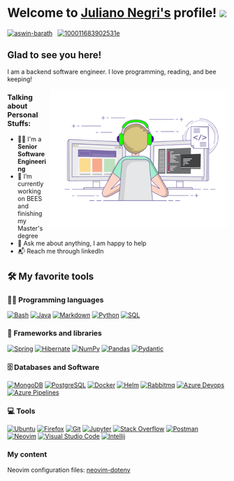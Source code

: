 # Welcome to [Juliano Negri's](https://github.com/gonzalesMK) profile! <img src="https://media.giphy.com/media/hvRJCLFzcasrR4ia7z/giphy.gif" width="25px">

<a href="https://www.linkedin.com/in/julianodnegri/" target="_blank"><img align="center" src="https://raw.githubusercontent.com/rahuldkjain/github-profile-readme-generator/master/src/images/icons/Social/linked-in-alt.svg" alt="aswin-barath" height="30" width="40" /></a>
&nbsp;
<a href="https://stackoverflow.com/users/13583054/juliano-negri" target="_blank"><img align="center" src="https://raw.githubusercontent.com/rahuldkjain/github-profile-readme-generator/master/src/images/icons/Social/stack-overflow.svg" alt="100011683902531e" height="30" width="40" /></a>
&nbsp;


## Glad to see you here! 

I am a backend software engineer. I love programming, reading, and bee keeping!

<img align="right" alt="GIF" src="https://github.com/AswinBarath/AswinBarath/blob/master/coding.gif?raw=true" width="408" height="318" />

### Talking about Personal Stuffs:

- 👨‍🎓 I'm a **Senior Software Engineering**
- 🔭 I’m currently working on BEES and finishing my Master's degree
- 💬 Ask me about anything, I am happy to help
- 📬 Reach me through linkedIn

## 🛠️ My favorite tools

### 👨‍💻 Programming languages

<p>
    <a href="#"><img alt="Bash" src="https://img.shields.io/badge/Bash-121011.svg?logo=gnu-bash&logoColor=white"></a>
    <a href="#"><img alt="Java" src="https://img.shields.io/badge/Java-007396.svg?logo=java&logoColor=white"></a>
    <a href="#"><img alt="Markdown" src="https://img.shields.io/badge/Markdown-000000.svg?logo=markdown&logoColor=white"></a>
    <a href="#"><img alt="Python" src="https://img.shields.io/badge/Python-14354C.svg?logo=python&logoColor=white"></a>
    <a href="#"><img alt="SQL" src="https://custom-icon-badges.herokuapp.com/badge/SQL-025E8C.svg?logo=database&logoColor=white"></a>
</p>


### 🧰 Frameworks and libraries

<p>

  <a href="#"><img alt="Spring" src="https://img.shields.io/badge/Spring%20Boot-6DB33F?logo=springboot&logoColor=white"></a>
  <a href="#"><img alt="Hibernate" src="https://img.shields.io/badge/Hibernate-white?logo=hibernate&logoColor=59666C"></a>
  <a href="#"><img alt="NumPy"  src="https://img.shields.io/badge/Numpy-013243.svg?logo=numpy&logoColor=white"></a>
  <a href="#"><img alt="Pandas" src="https://img.shields.io/badge/Pandas-150458.svg?logo=pandas&logoColor=white"></a>
  <a href="#"><img alt="Pydantic" src="https://img.shields.io/badge/Pydantic-E92063?logo=pandas&logoColor=white"></a>  
</p>


### 🗄️ Databases and Software

<p>
   <a href="#"><img alt="MongoDB" src ="https://img.shields.io/badge/MongoDB-4ea94b.svg?logo=mongodb&logoColor=white"></a>
    <a href="#"><img alt="PostgreSQL" src ="https://img.shields.io/badge/PostgreSQL-316192.svg?logo=postgresql&logoColor=white"></a>
    <a href="#"><img alt="Docker" src="https://img.shields.io/badge/Docker-blue?logo=docker&logoColor=white"></a>
    <a href="#"><img alt="Helm" src="https://img.shields.io/badge/Helm-0D101E.svg?logo=helm&logoColor=white"></a>
    <a href="#"><img alt="Rabbitmq" src="https://img.shields.io/badge/Rabbitmq-white?logo=rabbitmq&logoColor=orange"></a>
    <a href="#"><img alt="Azure Devops" src="https://img.shields.io/badge/Azure%20Devops-white?logo=azuredevops&logoColor=blue"></a>
    <a href="#"><img alt="Azure Pipelines" src="https://img.shields.io/badge/Azure%20Pipelines-white?logo=azurepipelines&logoColor=blue"></a>
    
</p>

### 💻 Tools

<p>
    <a href="#"><img alt="Ubuntu" src="https://img.shields.io/badge/Ubuntu-orange?logo=ubuntu&logoColor=white"></a>
    <a href="#"><img alt="Firefox" src="https://img.shields.io/badge/Firefox-blue?logo=firefox&logoColor=orange"></a>
    <a href="#"><img alt="Git" src="https://img.shields.io/badge/Git-white?logo=git&logoColor=F05033"></a>
    <a href="#"><img alt="Jupyter" src="https://img.shields.io/badge/Jupyter-F37626.svg?logo=Jupyter&logoColor=white"></a>
    <a href="#"><img alt="Stack Overflow" src="https://img.shields.io/badge/-Stack%20Overflow-FE7A16?logo=stack-overflow&logoColor=white"></a>
    <a href="#"><img alt="Postman" src="https://img.shields.io/badge/Postman-FF6C37?logo=postman&logoColor=white"></a>
    <a href="#"><img alt="Neovim" src="https://img.shields.io/badge/Neovim-neovim?logo=neovim&logoColor=white"></a>
    <a href="#"><img alt="Visual Studio Code" src="https://img.shields.io/badge/Visual%20Studio%20Code-0078d7.svg?logo=visual-studio-code&logoColor=white"></a>
    <a href="#"><img alt="Intellij" src="https://img.shields.io/badge/IntelliJ-black?logo=intellijidea&logoColor=white"></a>
</p>


### My content

Neovim configuration files: [neovim-dotenv](https://github.com/gonzalesMK/neovim-dotenv/)

<!--
**gonzalesMK/gonzale### Talking about Personal Stuffs:

- 👨‍🎓 I'm a **Senior Software Engineering Student**
- 🔭 I’m currently working on [JU Query](https://github.com/AswinBarath/ju-query) platform
- 👨‍🏫 I'm the **Community Leader** at [Codecademy JU](https://community.codecademy.com/jain-university-ju/)
- 💬 Ask me about anything, I am happy to help
- ✍ I'm a **Technical blogger** with 10,000+ user reads
- 🌱 I'm currently learning:
  - Data Structures and Algorithms on [LeetCode](https://leetcode.com/aswin26barath/)
  - Tools and technologies from <a href="#"><img alt="React" src="https://img.shields.io/badge/React-20232a.svg?logo=react&logoColor=%2361DAFB"></a> ecosystem
- 👯 Join my [community](https://community.codecademy.com/jain-university-ju/) if you're a tech enthusiast
- 📬 How to reach me: [aswin2001barath@gmail.com](mailto:aswin2001barath@gmail.com)
- 📝 [Resume](https://drive.google.com/file/d/1VsShEZAzpmwZUsfn2G5XgENlrUkv7BJ_/view?usp=sharing).
- 💪 This is where I write, code and solve problems:sMK** is a ✨ _special_ ✨ repository because its `README.md` (this file) appears on your GitHub profile.

Here are some ideas to get you started:

- 🔭 I’m currently working on ...
- 🌱 I’m currently learning ...
- 👯 I’m looking to collaborate on ...
- 🤔 I’m looking for help with ...
- 💬 Ask me about ...
- 📫 How to reach me: ...
- 😄 Pronouns: ...
- ⚡ Fun fact: ...
-->
